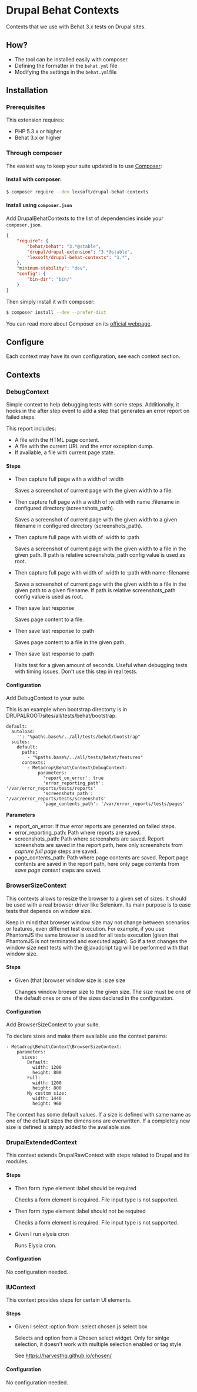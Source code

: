 # Drupal Behat Contexts

Contexts that we use with Behat 3.x tests on Drupal sites.

## How?

* The tool can be installed easily with composer.
* Defining the formatter in the `behat.yml` file
* Modifying the settings in the `behat.yml`file

## Installation

### Prerequisites

This extension requires:

* PHP 5.3.x or higher
* Behat 3.x or higher

### Through composer

The easiest way to keep your suite updated is to use [Composer](http://getcomposer.org>):

#### Install with composer:

```bash
$ composer require --dev lexsoft/drupal-behat-contexts
```

#### Install using `composer.json`

Add DrupalBehatContexts to the list of dependencies inside your `composer.json`.

```json
{
    "require": {
        "behat/behat": "3.*@stable",
        "drupal/drupal-extension": "3.*@stable",
        "lexsoft/drupal-behat-contexts": "1.*",
    },
    "minimum-stability": "dev",
    "config": {
        "bin-dir": "bin/"
    }
}
```

Then simply install it with composer:

```bash
$ composer install --dev --prefer-dist
```

You can read more about Composer on its [official webpage](http://getcomposer.org).

## Configure

Each context may have its own configuration, see each context section.

## Contexts

### DebugContext

Simple context to help debugging tests with some steps. Additionally, it hooks in the after step event to add a step that generates an error report on failed steps.

This report includes:
  - A file with the HTML page content.
  - A file with the current URL and the error exception dump.
  - If available, a file with current page state.


#### Steps

- Then capture full page with a width of :width

  Saves a screenshot of current page with the given width to a file.

- Then capture full page with a width of :width with name :filename in configured directory (screenshots_path).

  Saves a screenshot of current page with the given width to a given filename in configured directory (screenshots_path).

- Then capture full page with width of :width to :path

  Saves a screenshot of current page with the given width to a file in the given path. If path is relative screenshots_path config value is used as root.

- Then capture full page with width of :width to :path with name :filename

  Saves a screenshot of current page with the given width to a file in the given path to a given filename. If path is relative screenshots_path config value is used as root.

- Then save last response

  Saves page content to a file.

- Then save last response to :path

  Saves page content to a file in the given path.

- Then save last response to :path

  Halts test for a given amount of seconds. Useful when debugging tests with timing issues. Don't use this step in real tests.


#### Configuration
  Add DebugContext to your suite.

  This is an example when bootstrap directorty is in DRUPALROOT/sites/all/tests/behat/bootstrap.

```
default:
  autoload:
    '': "%paths.base%/../all/tests/behat/bootstrap"
  suites:
    default:
      paths:
        - "%paths.base%/../all/tests/behat/features"
      contexts:
        - Metadrop\Behat\Context\DebugContext:
            parameters:
              'report_on_error': true
              'error_reporting_path': '/var/error_reports/tests/reports'
              'screenshots_path': '/var/error_reports/tests/screenshots'
              'page_contents_path': '/var/error_reports/tests/pages'
```

**Parameters**
  - report_on_error: If _true_ error reports are generated on failed steps.
  - error_reporting_path: Path where reports are saved.
  - screenshots_path: Path where screenshots are saved. Report screenshots are saved in the report path, here only screenshots from _capture full page_ steps are saved.
  - page_contents_path: Path where page contents are saved. Report page contents are saved in the report path, here only page contents from _save page content_ steps are saved.



### BrowserSizeContext

This contexts allows to resize the browser to a given set of sizes. It should be used with a real browser driver like Selenium. Its main purpose is to ease tests that depends on window size.

Keep in mind  that browser window size may not change between scenarios or features, even differnet test execution. For example, if you use PhantomJS the same browser is used for all tests execution (given that PhantomJS is not terminated and executed again). So if a test changes the window size next tests with the @javadcript tag will be performed with that window size.


#### Steps

- Given (that )browser window size is :size size

  Changes window broeser size to the given size. The size must be one of the default ones or one of the sizes declared in the configuration.


#### Configuration

Add BrowserSizeContext to your suite.

To declare sizes and make them available use the context params:

```
- Metadrop\Behat\Context\BrowserSizeContext:
    parameters:
      sizes:
        Default:
          width: 1200
          height: 800
        Full:
          width: 1200
          height: 800
        My custom size:
          width: 1440
          height: 960
```

The context has some default values. If a size is defined with same name as one of the default sizes the dimensions are overwritten. If a completely new size is defined is simply added to the available size.



### DrupalExtendedContext

  This context extends DrupalRawContext with steps related to Drupal and its modules.


#### Steps

- Then form :type element :label should be required

  Checks a form element is required. File input type is not supported.

- Then form :type element :label should not be required

  Checks a form element is required. File input type is not supported.

- Given I run elysia cron

  Runs Elysia cron.


#### Configuration

No configuration needed.



### IUContext

  This context provides steps for certain UI elements.


#### Steps

- Given I select :option from :select chosen.js select box

  Selects and option from a Chosen select widget. Only for sinlge selection, it
  doesn't work with multiple selection enabled or tag style.

  See https://harvesthq.github.io/chosen/


#### Configuration

No configuration needed.
